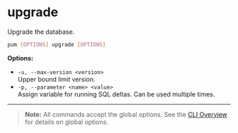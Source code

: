 # upgrade

Upgrade the database.

```sh
pum [OPTIONS] upgrade [OPTIONS]
```

**Options:**

- `-u, --max-version <version>`  
  Upper bound limit version.
- `-p, --parameter <name> <value>`  
  Assign variable for running SQL deltas. Can be used multiple times.

---

> **Note:**
> All commands accept the global options. See the [CLI Overview](../cli.md) for details on global options.
